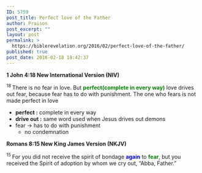 ```yaml
---
ID: 5759
post_title: Perfect love of the Father
author: Praison
post_excerpt: ""
layout: post
permalink: >
  https://biblerevelation.org/2016/02/perfect-love-of-the-father/
published: true
post_date: 2016-02-18 18:42:37
---
```

<strong><span class="passage-display-bcv">1 John 4:18
</span><span class="passage-display-version">New International Version (NIV)</span></strong>

<span id="en-NIV-30622" class="text 1John-4-18"><sup class="versenum">18 </sup>There is no fear in love. But <span style="color: #008000;"><strong>perfect(complete in every way)</strong></span> love drives out fear, because fear has to do with punishment. The one who fears is not made perfect in love</span>
<ul>
	<li><strong>perfect :</strong> complete in every way</li>
	<li><strong>drive out :</strong> same word used when Jesus drives out demons</li>
	<li>fear -&gt; has to do with punishment
<ul>
	<li>no condemnation</li>
</ul>
</li>
</ul>
<strong><span class="passage-display-bcv">Romans 8:15
</span><span class="passage-display-version">New King James Version (NKJV)</span></strong>

<span id="en-NKJV-28132" class="text Rom-8-15"><sup class="versenum">15 </sup>For you did not receive the spirit of bondage <span style="color: #0000ff;"><strong>again</strong> </span>to <span style="color: #008000;"><strong>fear</strong></span>, but you received the Spirit of adoption by whom we cry out, “Abba, Father.”</span>